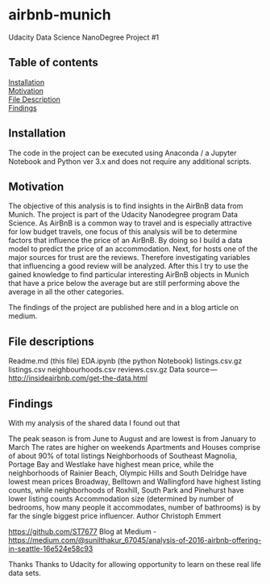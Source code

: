 # airbnb-munich

Udacity Data Science NanoDegree Project #1

## Table of contents
[Installation](#installation) <br>
[Motivation](#motivation) <br>
[File Description](#file) <br>
[Findings](#findings) <br>


## Installation
<a name="installation"/>
The code in the project can be executed using Anaconda / a Jupyter Notebook and Python ver 3.x and does not require any additional scripts.

## Motivation
<a name="motivation"/>

The objective of this analysis is to find insights in the AirBnB data from Munich. The project is part of the Udacity Nanodegree program Data Science. As AirBnB is a common way to travel and is especially attractive for low budget travels, one focus of this analysis will be to determine factors that influence the price of an AirBnB. By doing so I build a data model to predict the price of an accommodation. Next, for hosts one of the major sources for trust are the reviews. Therefore investigating variables that influencing a good review will be analyzed. After this I try to use the gained knowledge to find particular interesting AirBnB objects in Munich that have a price below the average but are still performing above the average in all the other categories.

The findings of the project are published here and in a blog article on medium.

## File descriptions
<a name="file"/>

Readme.md (this file)
EDA.ipynb (the python Notebook)
listings.csv.gz 
listings.csv 
neighbourhoods.csv
reviews.csv.gz
Data source — http://insideairbnb.com/get-the-data.html

## Findings
<a name="findings"/>

With my analysis of the shared data I found out that

The peak season is from June to August and are lowest is from January to March
The rates are higher on weekends
Apartments and Houses comprise of about 90% of total listings
Neighborhoods of Southeast Magnolia, Portage Bay and Westlake have highest mean price, while the neighborhoods of Rainier Beach, Olympic Hills and South Delridge have lowest mean prices
Broadway, Belltown and Wallingford have highest listing counts, while neighborhoods of Roxhill, South Park and Pinehurst have lower listing counts
Accommodation size (determined by number of bedrooms, how many people it accommodates, number of bathrooms) is by far the single biggest price influencer.
Author
Christoph Emmert

https://github.com/ST7677
Blog at Medium - https://medium.com/@sunilthakur_67045/analysis-of-2016-airbnb-offering-in-seattle-16e524e58c93

Thanks
Thanks to Udacity for allowing opportunity to learn on these real life data sets.
